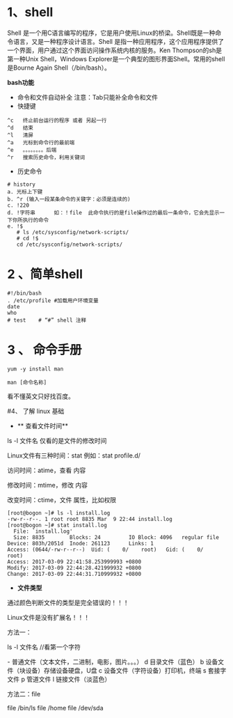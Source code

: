 # 1、shell
Shell 是一个用C语言编写的程序，它是用户使用Linux的桥梁。Shell既是一种命令语言，又是一种程序设计语言。Shell 是指一种应用程序，这个应用程序提供了一个界面，用户通过这个界面访问操作系统内核的服务。Ken Thompson的sh是第一种Unix Shell，Windows Explorer是一个典型的图形界面Shell。常用的shell是Bourne Again Shell（/bin/bash）。

**bash功能**
 *  命令和文件自动补全<tab>  注意：Tab只能补全命令和文件
 *  快捷键



```
^c   终止前台运行的程序 或者 另起一行
^d   结束
^l   清屏 
^a   光标到命令行的最前端
^e   。。。。。。。。后端
^r   搜索历史命令，利用关键词

```
* 历史命令



```
# history
a. 光标上下键
b. ^r (输入一段某条命令的关键字：必须是连续的)
c. !220
d. !字符串      如：！file  此命令执行的是file操作过的最后一条命令，它会先显示一下你所执行的命令
e. !$ 
   # ls /etc/sysconfig/network-scripts/
   # cd !$
   cd /etc/sysconfig/network-scripts/
```


# 2 、简单shell


```
#!/bin/bash
. /etc/profile #加载用户环境变量
date
who
# test    # “#” shell 注释
```

# 3 、 命令手册

```
yum -y install man

man [命令名称]
```

看不懂英文只好找百度。

#4、 了解 linux 基础

 * ** 查看文件时间**



ls -l 文件名 	仅看的是文件的修改时间

Linux文件有三种时间：stat 例如：stat profile.d/

访问时间：atime，查看 内容

修改时间：mtime，修改 内容

改变时间：ctime，文件 属性，比如权限

```
[root@bogon ~]# ls -l install.log
-rw-r--r--. 1 root root 8835 Mar  9 22:44 install.log
[root@bogon ~]# stat install.log
  File: `install.log'
  Size: 8835      	Blocks: 24         IO Block: 4096   regular file
Device: 803h/2051d	Inode: 261123      Links: 1
Access: (0644/-rw-r--r--)  Uid: (    0/    root)   Gid: (    0/    root)
Access: 2017-03-09 22:41:58.253999993 +0800
Modify: 2017-03-09 22:44:28.421999932 +0800
Change: 2017-03-09 22:44:31.710999932 +0800

```

* **文件类型**

通过颜色判断文件的类型是完全错误的！！！

Linux文件是没有扩展名！！！

方法一：

ls -l  文件名    //看第一个字符

\-	普通文件（文本文件，二进制，电影，图片。。。）
d	目录文件（蓝色）
b	设备文件（块设备）存储设备硬盘，U盘
c	设备文件（字符设备）打印机，终端
s	套接字文件
p	管道文件
l	链接文件（淡蓝色）

方法二：file

file /bin/ls
file /home
file /dev/sda


